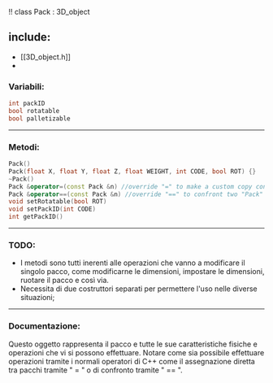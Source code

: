!! class Pack : 3D_object
## include:
- [[3D_object.h]]
- 
### Variabili:

```cpp
int packID
bool rotatable
bool palletizable
```
---
### Metodi:
```cpp
Pack()
Pack(float X, float Y, float Z, float WEIGHT, int CODE, bool ROT) {}
~Pack()
Pack &operator=(const Pack &n) //override "=" to make a custom copy constructor
Pack &operator==(const Pack &n) //override "==" to confront two "Pack" objects
void setRotatable(bool ROT)
void setPackID(int CODE)
int getPackID()
```
---
### TODO:
* I metodi sono tutti inerenti alle operazioni che vanno a modificare il singolo pacco, come modificarne le dimensioni, impostare le dimensioni, ruotare il pacco e così via. 
* Necessita di due costruttori separati per permettere l'uso nelle diverse situazioni;
---
### Documentazione: 
Questo oggetto rappresenta il pacco e tutte le sue caratteristiche fisiche e operazioni che vi si possono effettuare.
Notare come sia possibile effettuare operazioni tramite i normali operatori di C++ come il assegnazione diretta tra pacchi tramite " = " o di confronto tramite " == ".